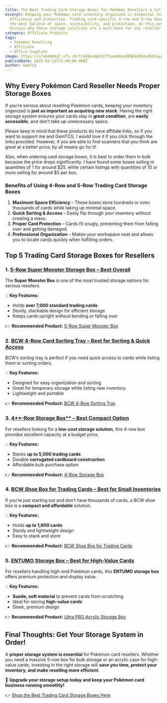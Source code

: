 ```yaml
---
title: The Best Trading Card Storage Boxes for Pokémon Resellers & Collectors
excerpt: Keeping your Pokémon card inventory organized is essential for
  efficiency and protection. Trading card-specific 4-row and 5-row boxes provide
  the best balance of space, accessibility, and protection. In this post, we’ll
  discuss why these storage solutions are a must-have for any reseller.
category: Affiliate Products
tags:
  - Pokemon Reselling
  - Affiliate
  - Office Supplies
image: https://s7ub4m8kg7.ufs.sh/f/vSQesHp5YCfTpouKkGnOENGkHZA4a95blwydWseKxJfQgV63
publishDate: 2025-03-12T21:40:00.000Z
author: GemTCG
---
```

## Why Every Pokémon Card Reseller Needs Proper Storage Boxes

If you’re serious about reselling Pokémon cards, keeping your inventory organized is **just as important as acquiring new stock**. Having the right storage system ensures your cards stay in **great condition**, are **easily accessible**, and don’t take up unnecessary space.

Please keep in mind that these products do have affiliate links, so if you want to support me and GemTCG, I would love it if you click through the links provided. However, if you are able to find scanners that you think are great at a better price, by all means go for it!

Also, when ordering card storage boxes, it is best to order them in bulk because the price drops significantly. I have found some boxes selling in quantities of 1 for around $25, while certain listings with quantities of 10 or more selling for around $5 per box.

### **Benefits of Using 4-Row and 5-Row Trading Card Storage Boxes**

1. **Maximum Space Efficiency** – These boxes store hundreds or even thousands of cards while taking up minimal space.
2. **Quick Sorting & Access** – Easily flip through your inventory without creating a mess.
3. **Proper Card Protection** – Cards fit snugly, preventing them from falling over and getting damaged.
4. **Professional Organization** – Makes your workspace neat and allows you to locate cards quickly when fulfilling orders.

## **Top 5 Trading Card Storage Boxes for Resellers**

### 1. [**5-Row Super Monster Storage Box** – Best Overall](https://ebay.us/p1Nzml)

The **Super Monster Box** is one of the most trusted storage options for serious resellers.

💡 **Key Features:**

* Holds **over 7,000 standard trading cards**
* Sturdy, stackable design for efficient storage
* Keeps cards upright without bending or falling over

👉 **Recommended Product:** [5-Row Super Monster Box](https://ebay.us/p1Nzml)

### 2. [BCW **4-Row Card Sorting Tray** – Best for Sorting & Quick Access](https://amzn.to/43H9U0U)

BCW’s sorting tray is perfect if you need quick access to cards while listing them or sorting orders.

💡 **Key Features:**

* Designed for easy organization and sorting
* Great for temporary storage while listing new inventory
* Lightweight and portable

👉 **Recommended Product:** [BCW 4-Row Sorting Tray](https://amzn.to/43H9U0U)

### 3. [4**\-Row Storage Box** – Best Compact Option](https://ebay.us/UBUdJB)

For resellers looking for a **low-cost storage solution**, this 4-row box provides excellent capacity at a budget price.

💡 **Key Features:**

* Stores **up to 5,000 trading cards**
* Durable **corrugated cardboard construction**
* Affordable bulk purchase option

👉 **Recommended Product:** [4-Row Storage Box](https://ebay.us/UBUdJB)

### 4. [**BCW Shoe Box for Trading Cards** – Best for Small Inventories](https://amzn.to/3Dpksr2)

If you’re just starting out and don’t have thousands of cards, a BCW shoe box is a **compact and affordable** solution.

💡 **Key Features:**

* Holds **up to 1,600 cards**
* Sturdy and lightweight design
* Easy to stack and store

👉 **Recommended Product:** [BCW Shoe Box for Trading Cards](https://amzn.to/3Dpksr2)

### 5. [ENTUMO **Storage Box** – Best for High-Value Cards](https://amzn.to/3FqVnwh)

For resellers handling high-end Pokémon cards, this **ENTUMO storage box** offers premium protection and display value.

💡 **Key Features:**

* **Suede, soft material** to prevent cards from scratching 
* Ideal for storing **high-value cards**
* Sleek, premium design

👉 **Recommended Product:** [Ultra PRO Acrylic Storage Box](https://amzn.to/3FqVnwh)

## **Final Thoughts: Get Your Storage System in Order!**

A **proper storage system is essential** for Pokémon card resellers. Whether you need a massive 5-row box for bulk storage or an acrylic case for high-value cards, investing in the right storage will **save you time, protect your inventory, and make reselling more efficient**.

🚀 **Upgrade your storage setup today and keep your Pokémon card business running smoothly!**

👉 [Shop the Best Trading Card Storage Boxes Here](https://ebay.us/p1Nzml)